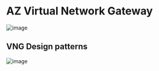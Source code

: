 # AZ Virtual Network Gateway

![image](https://hackmd.io/_uploads/SJJ5Dc386.png)

## VNG Design patterns

![image](https://hackmd.io/_uploads/SytH_93Ua.png)
